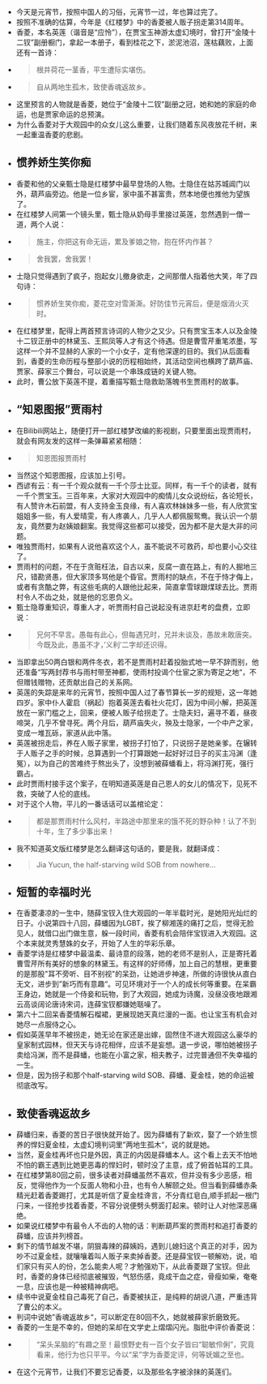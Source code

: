 - 今天是元宵节，按照中国人的习俗，元宵节一过，年也算过完了。
- 按照不准确的估算，今年是《红楼梦》中的香菱被人贩子拐走第314周年。
- 香菱，本名英莲（谐音是“应怜”），在贾宝玉神游太虚幻境时，曾打开“金陵十二钗”副册橱门，拿起一本册子，看到桂花之下，淤泥池沼，莲枯藕败，上面还有一首诗：
- > 根并荷花一茎香，平生遭际实堪伤。  
- > 自从两地生孤木，致使香魂返故乡。  
- 这里预言的人物就是香菱，她位于“金陵十二钗”副册之冠，她和她的家庭的命运，也是贾家命运的总预演。
- 为什么香菱对于大观园中的众女儿这么重要，让我们随着东风夜放花千树，来一起重温香菱的悲剧。
- ## 惯养娇生笑你痴
- 香菱和他的父亲甄士隐是红楼梦中最早登场的人物。士隐住在姑苏城阊门以外，葫芦庙旁边。他是一位乡宦，家中虽不甚富贵，然本地便也推他为望族了。
- 在红楼梦人间第一个镜头里，甄士隐从奶母手里接过英莲，忽然遇到一僧一道，两个人说：
- > 施主，你把这有命无运，累及爹娘之物，抱在怀内作甚？
- > 舍我罢，舍我罢！
- 士隐只觉得遇到了疯子，抱起女儿撤身欲走，之间那僧人指着他大笑，年了四句诗：
- > 惯养娇生笑你痴，菱花空对雪澌澌。好防佳节元宵后，便是烟消火灭时。
- 在红楼梦里，配得上两首预言诗词的人物少之又少。只有贾宝玉本人以及金陵十二钗正册中的林黛玉、王熙凤等人才有这个待遇。但是曹雪芹重笔浓墨，写这样一个并不显赫的人家的一个小女子，定有他深邃的目的。我们从后面看到，香菱的生命历程与整部小说的历程相始终，其活动空间也横跨了葫芦庙、贾家、薛家三个舞台，可以说是一个串珠成链的关键人物。
- 此时，曹公放下英莲不提，着重描写甄士隐救助落魄书生贾雨村的故事。
- ## “知恩图报”贾雨村
- 在Bilibili网站上，随便打开一部红楼梦改编的影视剧，只要里面出现贾雨村，就会有网友发的这样一条弹幕紧紧相随：
- > 知恩图报贾雨村
- 当然这个知恩图报，应该加上引号。
- 西谚有云：有一千个观众就有一千个莎士比亚。同样，有一千个的读者，就有一千个贾宝玉。三百年来，大家对大观园中的痴情儿女众说纷纭，各论短长，有人赞许木石前盟，有人支持金玉良缘，有人喜欢林妹妹多一些，有人欣赏宝姐姐多一些，有人爱晴雯，有人疼袭人，几乎人人都佩服鸳鸯。我认识一个朋友，竟然要为赵姨娘翻案。我觉得这些都可以接受，因为都不是大是大非的问题。
- 唯独贾雨村，如果有人说他喜欢这个人，虽不能说不可救药，却也要小心交往了。
- 贾雨村的问题，不在于贪赃枉法，自古以来，反腐一直在路上，有的人掘地三尺，错勘贤愚，但大家顶多骂他是个昏官。贾雨村的缺点，不在于恃才侮上，或者有贪酷之弊，有这些毛病的人跟他比起来，简直拿雪球跟煤球去比。贾雨村令人不齿之处，就是他的忘恩负义。
- 甄士隐尊重知识，尊重人才，听贾雨村自己说起没有进京赶考的盘费，立即说：
- > 兄何不早言。愚每有此心，但每遇兄时，兄并未谈及，愚故未敢唐突。今既及此，愚虽不才，’义利’二字却还识得。
- 当即拿出50两白银和两件冬衣，若不是贾雨村赶着投胎式地一早不辞而别，他还准备“写两封荐书与雨村带至神都，使雨村投谒个仕宦之家为寄足之地“，不但赠钱赠物，还贡献出自己的关系网。
- 英莲的失踪是来年的元宵节，按照中国人过了春节算长一岁的规矩，这一年她四岁。家中仆人霍启（祸起）抱着英莲去看社火花灯，因为中间小解，把英莲放在一家门槛之上，回来，便被人贩子给拐走了。士隐夫妇，遍寻不着，昼夜啼哭，几乎不曾寻死。两个月后，葫芦庙失火，殃及士隐家，一个中产之家，变成一堆瓦砾，家道从此中落。
- 英莲被拐走后，养在人贩子家里，被拐子打怕了，只说拐子是她亲爹。在辗转于人贩子之手的时候，总算遇到一个打算跟她一起好好过日子的买主冯渊（逢冤），以为自己的苦难终于熬出头了，没想到被薛蟠看上，将冯渊打死，强行霸占。
- 此时贾雨村接手这个案子，在明知道英莲是自己恩人的女儿的情况下，见死不救，突破了人伦的底线。
- 对于这个人物，平儿的一番话话可以盖棺论定：
- > 都是那贾雨村什么风村，半路途中那里来的饿不死的野杂种！认了不到十年，生了多少事出来！
- 我不知道英文版红楼梦是怎么翻译这句话的，要是我，就翻译成：
- > Jia Yucun, the half-starving wild SOB from nowhere...
- ## 短暂的幸福时光
- 在香菱凄凉的一生中，随薛宝钗入住大观园的一年半载时光，是她阳光灿烂的日子。小说第四十八回，薛蟠因为LGBT，挨了柳湘莲的痛打之后，觉得无脸见人，就借口出门做生意，躲一段时间，香菱有机会陪伴宝钗进入大观园。这个本来就灵秀慧姝的女子，开始了人生的华彩乐章。
- 香菱学诗是红楼梦中最温柔、最诗意的段落，她的老师不是别人，正是寄托着曹雪芹所有美好的想象的林黛玉。有这样的好师傅，加上自己的慧根，更重要的是那股"耳不旁听、目不别视"的呆劲，让她进步神速，所做的诗很快从直白无文，进步到”新巧而有意趣“。可见环境对于一个人的成长何等重要。在呆霸王身边，她就是一个侍妾和玩物，到了大观园，她成为诗魔，没昼没夜地跟湘云高谈阔论唐诗宋词，连薛宝钗都嫌她聒噪了。
- 第六十二回呆香菱情解石榴裙，更展现她天真烂漫的一面。也让宝玉有机会对她尽一点服侍之心。
- 假如英莲早年不被拐走，她无论在家还是出嫁，固然住不进大观园这么豪华的皇家制式园林，但天天与诗花相伴，应该不是妄想。退一步说，哪怕她被拐子卖给冯渊，而不是薛蟠，也能在小富之家，相夫教子，过完普通但不失幸福的一生。
- 但是，因为拐子和那个half-starving wild SOB、薛蟠、夏金桂，她的命运被彻底改写。
- ## 致使香魂返故乡
- 薛蟠归来，香菱的苦日子很快就开始了。因为薛蟠有了新欢，娶了一个娇生惯养的悍妇夏金桂，太虚幻境判词里”两地生孤木“，说的就是她。
- 当然，夏金桂再坏也只是外因，真正的内因是薛蟠本人。这个看上去天不怕地不怕的霸王遇到比她更恶毒的悍妇时，顿时没了主意，成了俯首帖耳的工具。
- 在红楼梦第80回之前，很多读者对薛蟠虽然不喜欢，但并没有多少恶感，相反，觉得他作为一个反面人物和小丑，也有令人解颐之处。但当看到薛蟠赤条精光赶着香菱踢打，尤其是听信了夏金桂谗言，不分青红皂白,顺手抓起一根门闩来，一径抢步找着香菱，不容分说便劈头劈面打起来。顿时让人对他深恶痛绝。
- 如果说红楼梦中有最令人不齿的人物的话：判断葫芦案的贾雨村和追打香菱的薛蟠，应该并列榜首。
- 剩下的情节越发不堪，阴狠毒辣的薛姨妈，遇到儿媳妇这个真正的对手，因为吵不过夏金桂，就嚷嚷着叫人贩子来卖掉香菱。还是薛宝钗一顿解劝，说，咱们家只有买人的份，怎么能卖人呢？才勉强劝下，从此香菱跟了宝钗。但此时，香菱的身体已经彻底被摧毁，气怒伤感，竟成干血之症，骨瘦如柴，奄奄一息，应该也是一种被精神病吧。
- 续书中说夏金桂自己毒死了自己，香菱被扶正，是纯粹的胡说八道，严重违背了曹公的本义。
- 判词中说她”香魂返故乡“，可以断定在80回不久，她就被薛家折磨致死。
- 香菱的一生是不幸的，但她的呆却在文学史上熠熠闪光。脂批中评价香菱说：
- > “呆头呆脑的”有趣之至！最恨野史有一百个女子皆曰“聪敏伶俐”，究竟看来，他行为也只平平。今以“呆”字为香菱定评，何等妩媚之至也。
- 在这个元宵节，让我们不要忘记香菱，以及那些名字被涂抹的英莲们。
